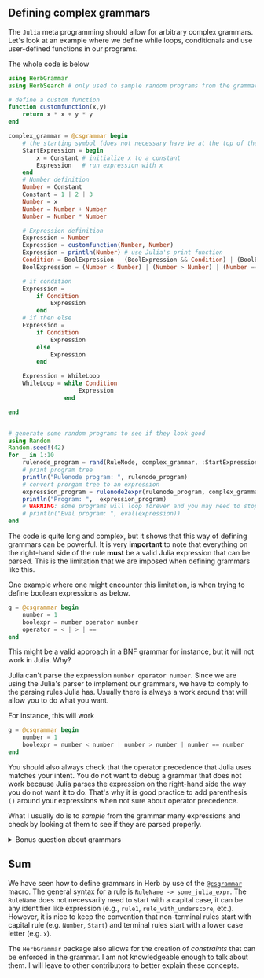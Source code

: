 ## Defining complex grammars
The `Julia` meta programming should allow for arbitrary complex grammars. Let's look at an example where we define while loops, conditionals and use user-defined functions in our programs.

The whole code is below
```jl
using HerbGrammar 
using HerbSearch # only used to sample random programs from the grammar

# define a custom function 
function customfunction(x,y)
    return x * x + y * y
end

complex_grammar = @csgrammar begin
    # the starting symbol (does not necessary have be at the top of the grammar)
    StartExpression = begin 
        x = Constant # initialize x to a constant
        Expression   # run expression with x
    end
    # Number definition
    Number = Constant
    Constant = 1 | 2 | 3
    Number = x
    Number = Number + Number
    Number = Number * Number

    # Expression definition
    Expression = Number 
    Expression = customfunction(Number, Number)
    Expression = println(Number) # use Julia's print function
    Condition = BoolExpression | (BoolExpression && Condition) | (BoolExpression || Condition)
    BoolExpression = (Number < Number) | (Number > Number) | (Number == Number)

    # if condition
    Expression = 
        if Condition 
            Expression
        end 
    # if then else
    Expression = 
        if Condition 
            Expression
        else 
            Expression
        end

    Expression = WhileLoop
    WhileLoop = while Condition 
                    Expression 
                end

end


# generate some random programs to see if they look good
using Random
Random.seed!(42)
for _ in 1:10
    rulenode_program = rand(RuleNode, complex_grammar, :StartExpression)
    # print program tree
    println("Rulenode program: ", rulenode_program)
    # convert prorgam tree to an expression
    expression_program = rulenode2expr(rulenode_program, complex_grammar)
    println("Program: ",  expression_program)
    # WARNING: some programs will loop forever and you may need to stop julia
    # println("Eval program: ", eval(expression)) 
end
```

The code is quite long and complex, but it shows that this way of defining grammars can be powerful. It is very **important** to note that everything on the right-hand side of the rule **must** be a valid Julia expression that can be parsed. This is the limitation that we are imposed when defining grammars like this. 

One example where one might encounter this limitation, is when trying to define boolean expressions as below.
```jl
g = @csgrammar begin 
    number = 1  
    boolexpr = number operator number 
    operator = < | > | ==
end
```
This might be a valid approach in a BNF grammar for instance, but it will not work in Julia. Why?

Julia can't parse the expression `number operator number`. Since we are using the Julia's parser to implement our grammars, we have to comply to the parsing rules Julia has. Usually there is always a work around that will allow you to do what you want.

For instance, this will work

```jl
g = @csgrammar begin 
    number = 1  
    boolexpr = number < number | number > number | number == number
end
```

You should also always check that the operator precedence that Julia uses matches your intent. You do not want to debug a grammar that does not work because Julia parses the expression on the right-hand side the way you do not want it to do. That's why it is good practice to add parenthesis `()` around your expressions when not sure about operator precedence.

What I usually do is to _sample_ from the grammar many expressions and check by looking at them to see if they are parsed properly.





<details>
<summary> Bonus question about grammars</summary>
<br>

Are you up for a challenge? Well, since you opened the dropdown I assume you are :wink: 

Below is an incorrect grammar definition taken from some code written in Herb some time ago (it is slightly simplified).

Try to find the spot the bug :lady_beetle:. Good luck :+1: 

You can check the hints below if you get stuck.
```jl
grammar_string = @cfgrammar begin
    Start = (state = Init; Sequence; Return)
    Init = initState(_arg_1)
    Return = getString(state)

    Sequence = Operation 
    Sequence = Operation; Sequence
    Operation = Transformation 
    Operation = ControlStatement

    Transformation = moveRight(state) | moveLeft(state) | makeUppercase(state) | makeLowercase(state) | drop(state)
    ControlStatement = (Condition ? Sequence : Sequence) | (while Condition; Sequence; end)

    Condition = atEnd(state) | notAtEnd(state) 
end
```

<details>
<summary>Hint 1</summary>
<br>
Try to paste the grammar definition in a Julia REPL. Do you notice anything unusual?
</details>


<details>
<summary>Hint 2</summary>
<br>
Look at this grammar rule `Sequence = Operation; Sequence` and try to find it in the output.
</details>


<details>
<summary>Solution</summary>
<br>
The expression `Operation; Sequence` is not parsed as we want by Julia. Checking the output we can see that there are two identical rules.

```jl
1: Start = begin
    state = Init
    Sequence
    Return
end
2: Init = initState(_arg_1)
3: Return = getString(state)
4: Sequence = Operation
5: Sequence = Operation  # is the same as the one on top
6: Operation = Transformation
// other rules
13: ControlStatement = if Condition
    Sequence
else
    Sequence
end
```

Adding parentheses around `Operation; Sequence` fixes the issue. Thus, `Sequence = (Operation; Sequence)` this is the correct way of writing the grammar. You can check by changing the grammar and looking at the output of the REPL.

Also if you ask Julia to parse `Sequence; Operation` vs `(Sequence; Operation)` you will notice different results:
```sh
julia> Meta.parse("Operation; Sequence")
:($(Expr(:toplevel, :Operation, :Sequence))) # <- I have no idea what :toplevel means but it is not what we want most probably

julia> Meta.parse("(Operation; Sequence)")
quote                    # this output looks good. It has one operation followed by another operation.
    Operation
    #= none:1 =# 
    Sequence
end
```
[`Meta.parse`](@ref) is a function is Julia that allows you to see how a raw string is parsed as an expression. 

Meta-programming is hard in general. Hopefully you will be able to easily debug this kindof issues that you might encounter from now on.

</details>



</details>

## Sum
We have seen how to define grammars in Herb by use of the [`@csgrammar`](@ref) macro. The general syntax for a rule is `RuleName -> some_julia_expr`.
The `RuleName` does not necessarily need to start with a capital case, it can be any identifier like expression (e.g., `rule1`, `rule_with_underscore`, etc.). However, it is nice to keep the convention that non-terminal rules start with capital rule (e.g. `Number`, `Start`) and terminal rules start with a lower case letter (e.g. `x`).

The `HerbGrammar` package also allows for the creation of _constraints_ that can be enforced in the grammar. I am not knowledgeable enough to talk about them. I will leave to other contributors to better explain these concepts. 

